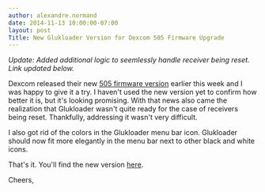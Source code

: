 ```yaml
---
author: alexandre.normand
date: 2014-11-13 10:00:00-07:00
layout: post
Title: New Glukloader Version for Dexcom 505 Firmware Upgrade
---
```

*Update: Added additional logic to seemlessly handle receiver being reset. Link updated below.*

Dexcom released their new [505 firmware version](https://store.dexcom.com/user/login?destination=update-tool) earlier this week and I was happy to give it a try. I haven't used the new version yet to confirm how better it is, but it's looking promising. With that news also came the realization that Glukloader wasn't quite ready for the case of receivers being reset. Thankfully, addressing it wasn't very difficult.

I also got rid of the colors in the Glukloader menu bar icon. Glukloader should now fit more elegantly in the menu bar next to other black and white icons. 

That's it. You'll find the new version [here](https://dl.dropboxusercontent.com/u/3208429/glukloader%201.0.1.dmg?dl=1). 

Cheers,
